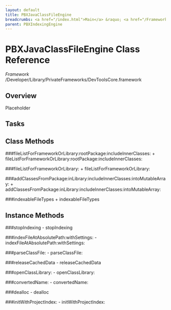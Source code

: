 ```yaml
---
layout: default
title: PBXJavaClassFileEngine
breadcrumbs: <a href="/index.html">Main</a> &raquo; <a href="/Frameworks.html">Framework</a> &raquo; <a href="/Frameworks/DevToolsCore.html">DevToolsCore</a> &raquo; PBXJavaClassFileEngine
parent: PBXIndexingEngine 
---
```

# PBXJavaClassFileEngine Class Reference

*Framework* /Developer/Library/PrivateFrameworks/DevToolsCore.framework

## Overview

Placeholder

## Tasks

## Class Methods

<a name="+fileListForFrameworkOrLibrary:rootPackage:includeInnerClasses:"></a>
###fileListForFrameworkOrLibrary:rootPackage:includeInnerClasses:
    + fileListForFrameworkOrLibrary:rootPackage:includeInnerClasses:

<a name="+fileListForFrameworkOrLibrary:"></a>
###fileListForFrameworkOrLibrary:
    + fileListForFrameworkOrLibrary:

<a name="+addClassesFromPackage:inLibrary:includeInnerClasses:intoMutableArray:"></a>
###addClassesFromPackage:inLibrary:includeInnerClasses:intoMutableArray:
    + addClassesFromPackage:inLibrary:includeInnerClasses:intoMutableArray:

<a name="+indexableFileTypes"></a>
###indexableFileTypes
    + indexableFileTypes

## Instance Methods

<a name="-stopIndexing"></a>
###stopIndexing
    - stopIndexing

<a name="-indexFileAtAbsolutePath:withSettings:"></a>
###indexFileAtAbsolutePath:withSettings:
    - indexFileAtAbsolutePath:withSettings:

<a name="-parseClassFile:"></a>
###parseClassFile:
    - parseClassFile:

<a name="-releaseCachedData"></a>
###releaseCachedData
    - releaseCachedData

<a name="-openClassLibrary:"></a>
###openClassLibrary:
    - openClassLibrary:

<a name="-convertedName:"></a>
###convertedName:
    - convertedName:

<a name="-dealloc"></a>
###dealloc
    - dealloc

<a name="-initWithProjectIndex:"></a>
###initWithProjectIndex:
    - initWithProjectIndex:

